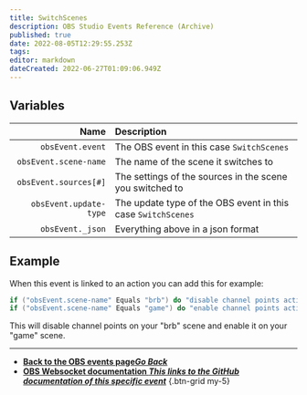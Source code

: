 ```yaml
---
title: SwitchScenes
description: OBS Studio Events Reference (Archive)
published: true
date: 2022-08-05T12:29:55.253Z
tags: 
editor: markdown
dateCreated: 2022-06-27T01:09:06.949Z
---
```


## Variables

Name | Description
----:|:------------
`obsEvent.event` | The OBS event in this case `SwitchScenes`
`obsEvent.scene-name` | The name of the scene it switches to
`obsEvent.sources[#]` | The settings of the sources in the scene you switched to
`obsEvent.update-type` | The update type of the OBS event in this case `SwitchScenes`
`obsEvent._json` | Everything above in a json format

## Example
When this event is linked to an action you can add this for example:
```csharp
if ("obsEvent.scene-name" Equals "brb") do "disable channel points action" then "break"
if ("obsEvent.scene-name" Equals "game") do "enable channel points action" then "break"
```
This will disable channel points on your "brb" scene and enable it on your "game" scene.

---

- [<i class="mdi mdi-chevron-left"></i>**Back to the OBS events page*Go Back***](/en/Broadcasters/OBS/Archive/Events)
- [<i class="mdi mdi-github"></i> **OBS Websocket documentation *This links to the GitHub documentation of this specific event***](https://github.com/obsproject/obs-websocket/blob/4.x-current/docs/generated/protocol.md#switchscenes)
{.btn-grid my-5}